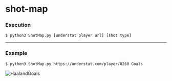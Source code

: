 # shot-map

### Execution

    $ python3 ShotMap.py [understat player url] [shot type]

---

### Example

    $ python3 ShotMap.py https://understat.com/player/8260 Goals

![HaalandGoals](https://github.com/allenrrivas/shot-map/assets/44716681/35e36f90-8f0d-4a67-9513-b9823646f5ee)
